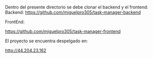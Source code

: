 Dentro del presente directorio se debe clonar el backend y el frontend:
Backend:
https://github.com/miguelpro305/task-manager-backend

FrontEnd:

https://github.com/miguelpro305/task-manager-frontend

El proyecto se encuentra despelgado en:

http://44.204.23.162
